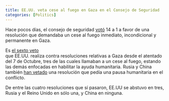 ```yaml
---
title: EE.UU. veta cese al fuego en Gaza en el Consejo de Seguridad
categories: [Politics]
---
```


Hace pocos días, el consejo de seguridad [votó](https://www.theguardian.com/world/2024/nov/20/un-gaza-vote-veto) 14 a 1 a favor 
de una resolución que demandaba un cese al fuego 
inmediato, incondicional y permanente en Gaza.

Es [el sexto veto](https://www.aljazeera.com/news/2024/11/21/how-has-the-unsc-voted-since-the-beginning-of-israels-war-on-gaza)  
que EE.UU. realiza contra resoluciones relativas a Gaza 
desde el atentado del 7 de Octubre, tres de las cuales 
llamaban a un cese al fuego, estando las demás enfocadas 
en habilitar la ayuda humanitaria. Rusia y China también
[han vetado](https://www.aljazeera.com/news/2023/10/26/two-more-resolutions-to-end-gaza-violence-fail-at-un-security-council) una 
resolución que pedía una pausa humanitaria en el conflicto.

De entre las cuatro resoluciones que sí pasaron, EE.UU se abstuvo en 
tres, Rusia y el Reino Unido en sólo una, y China en ninguna.



